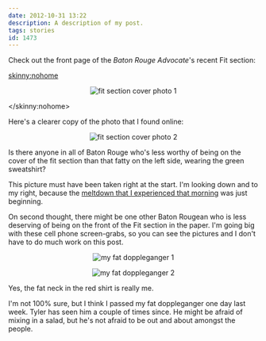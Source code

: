 ```yaml
---
date: 2012-10-31 13:22
description: A description of my post.
tags: stories
id: 1473
---
```

Check out the front page of the <i>Baton Rouge Advocate</i>'s recent Fit section:

<skinny:nohome><p style="margin-left:auto; margin-right: auto; text-align: center;"><img alt="fit section cover photo 1" src="/img/fitsection1.jpg"/></p></skinny:nohome>

Here's a clearer copy of the photo that I found online:
<!--more-->
<p style="margin-left: auto; margin-right: auto; text-align: center;"><img alt="fit section cover photo 2" src="/img/fitsection2.jpg"/></p>

Is there anyone in all of Baton Rouge who's less worthy of being on the cover of the fit section than that fatty on the left side, wearing the green sweatshirt?

This picture must have been taken right at the start.  I'm looking down and to my right, because the <a href="http://theskinnyonbenny.com/blog2/archives/1175">meltdown that I experienced that morning</a> was just beginning.

On second thought, there might be one other Baton Rougean who is less deserving of being on the front of the Fit section in the paper.  I'm going big with these cell phone screen-grabs, so you can see the pictures and I don't have to do much work on this post.

<p style="margin-left: auto; margin-right: auto; text-align: center;"><img alt="my fat doppleganger 1" src="/img/fatdg1.jpg"/></p>

<p style="margin-left: auto; margin-right: auto; text-align: center;"><img alt="my fat doppleganger 2" src="/img/fatdg2.jpg"/></p>

Yes, the fat neck in the red shirt is really me.

I'm not 100% sure, but I think I passed my fat doppleganger one day last week.  Tyler has seen him a couple of times since.  He might be afraid of mixing in a salad, but he's not afraid to be out and about amongst the people.
